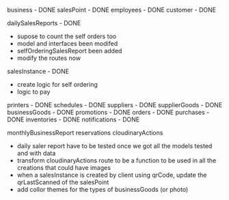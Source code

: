 business - DONE
salesPoint - DONE
employees - DONE
customer - DONE



dailySalesReports - DONE
- supose to count the self orders too
- model and interfaces been modifed
- selfOrderingSalesReport been added
- modify the routes now



salesInstance - DONE
- create logic for self ordering
- logic to pay



printers - DONE
schedules - DONE
suppliers - DONE
supplierGoods - DONE
businessGoods - DONE
promotions - DONE
orders - DONE
purchases - DONE
inventories - DONE
notifications - DONE

monthlyBusinessReport
reservations
cloudinaryActions

- daily saler report have to be tested once we got all the models tested and with data
- transform cloudinaryActions route to be a function to be used in all the creations that could have images
- when a salesInstance is created by client using qrCode, update the qrLastScanned of the salesPoint
- add collor themes for the types of businessGoods (or photo)